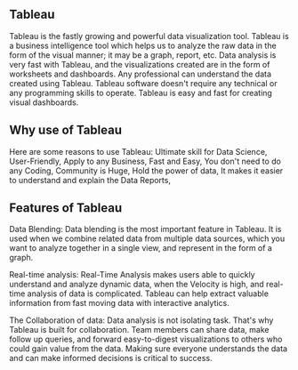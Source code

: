 ## Tableau ##   

Tableau is the fastly growing and powerful data visualization tool. 
Tableau is a business intelligence tool which helps us to analyze the raw data in the form of the visual manner; it may be a graph, report, etc.
Data analysis is very fast with Tableau, and the visualizations created are in the form of worksheets and dashboards. 
Any professional can understand the data created using Tableau.
Tableau software doesn't require any technical or any programming skills to operate. 
Tableau is easy and fast for creating visual dashboards.    

## Why use of Tableau ##  
Here are some reasons to use Tableau:
Ultimate skill for Data Science,
User-Friendly,
Apply to any Business,
Fast and Easy,
You don't need to do any Coding,
Community is Huge,
Hold the power of data,
It makes it easier to understand and explain the Data Reports,   
 
## Features of Tableau ##

Data Blending: Data blending is the most important feature in Tableau. It is used when we combine related data from multiple data sources, which you want to analyze together in a single view, and represent in the form of a graph.

Real-time analysis: Real-Time Analysis makes users able to quickly understand and analyze dynamic data, when the Velocity is high, and real-time analysis of data is complicated. Tableau can help extract valuable information from fast moving data with interactive analytics.

The Collaboration of data: Data analysis is not isolating task. That's why Tableau is built for collaboration. Team members can share data, make follow up queries, and forward easy-to-digest visualizations to others who could gain value from the data. Making sure everyone understands the data and can make informed decisions is critical to success.
